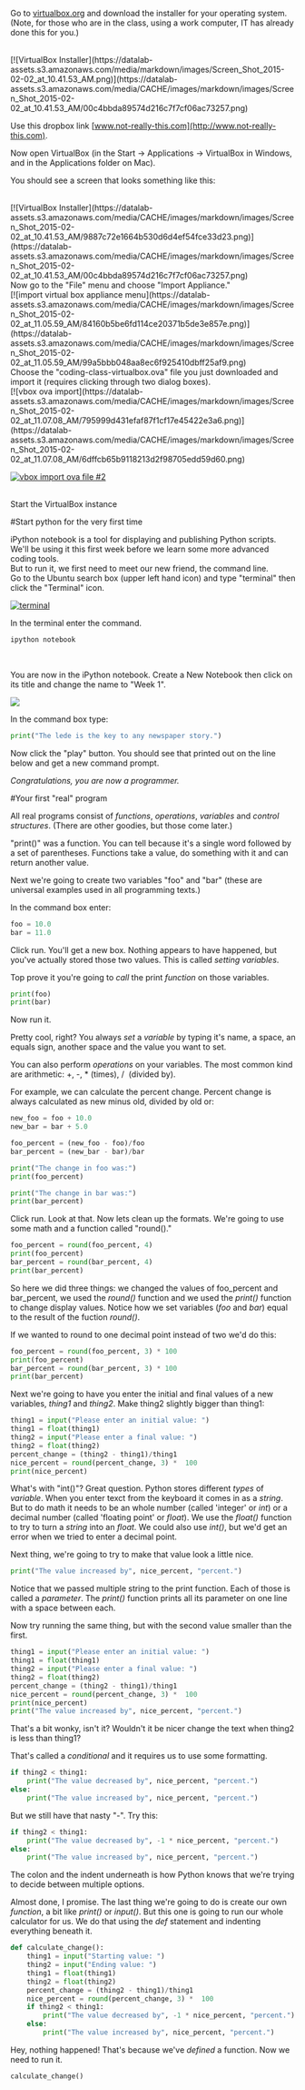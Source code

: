 Go to [virtualbox.org](https://www.virtualbox.org/wiki/Downloads) and download the installer for your operating system. (Note, for those who are in the class, using a work computer, IT has already done this for you.)

<br>
[![VirtualBox Installer](https://datalab-assets.s3.amazonaws.com/media/markdown/images/Screen_Shot_2015-02-02_at_10.41.53_AM.png)](https://datalab-assets.s3.amazonaws.com/media/CACHE/images/markdown/images/Screen_Shot_2015-02-02_at_10.41.53_AM/00c4bbda89574d216c7f7cf06ac73257.png)


Use this dropbox link [www.not-really-this.com](http://www.not-really-this.com).


Now open VirtualBox (in the Start -> Applications -> VirtualBox in Windows, and in the Applications folder on Mac).


You should see a screen that looks something like this:

<br>
[![VirtualBox Installer](https://datalab-assets.s3.amazonaws.com/media/CACHE/images/markdown/images/Screen_Shot_2015-02-02_at_10.41.53_AM/9887c72e1664b530d6d4ef54fce33d23.png)](https://datalab-assets.s3.amazonaws.com/media/CACHE/images/markdown/images/Screen_Shot_2015-02-02_at_10.41.53_AM/00c4bbda89574d216c7f7cf06ac73257.png)

<br>
Now go to the "File" menu and choose "Import Appliance."

<br>
[![import virtual box appliance menu](https://datalab-assets.s3.amazonaws.com/media/CACHE/images/markdown/images/Screen_Shot_2015-02-02_at_11.05.59_AM/84160b5be6fd114ce20371b5de3e857e.png)](https://datalab-assets.s3.amazonaws.com/media/CACHE/images/markdown/images/Screen_Shot_2015-02-02_at_11.05.59_AM/99a5bbb048aa8ec6f925410dbff25af9.png)

<br>
Choose the "coding-class-virtualbox.ova" file you just downloaded and import it (requires clicking through two dialog boxes).

<br>
[![vbox ova import](https://datalab-assets.s3.amazonaws.com/media/CACHE/images/markdown/images/Screen_Shot_2015-02-02_at_11.07.08_AM/795999d431efaf87f1cf17e45422e3a6.png)](https://datalab-assets.s3.amazonaws.com/media/CACHE/images/markdown/images/Screen_Shot_2015-02-02_at_11.07.08_AM/6dffcb65b9118213d2f98705edd59d60.png)

<br>

[![vbox import ova file #2](https://datalab-assets.s3.amazonaws.com/media/CACHE/images/markdown/images/Screen_Shot_2015-02-02_at_11.08.41_AM/a1f7378eabac1dfd2aa053d9e47619ea.png)](https://datalab-assets.s3.amazonaws.com/media/CACHE/images/markdown/images/Screen_Shot_2015-02-02_at_11.08.41_AM/aad6caba774f5480b9a8b920b25cba53.png)

<br>
Start the VirtualBox instance



#Start python for the very first time

iPython notebook is a tool for displaying and publishing Python scripts. We'll be using it this first week before we learn some more advanced coding tools.
<br>
But to run it, we first need to meet our new friend, the command line.
<br>
Go to the Ubuntu search box (upper left hand icon) and type "terminal" then click the "Terminal" icon.
<br>

[![terminal](https://datalab-assets.s3.amazonaws.com/media/CACHE/images/markdown/images/Screen_Shot_2015-02-02_at_11.21.49_AM/408839e35fc47d15afdc589d31a17b37.png)](https://datalab-assets.s3.amazonaws.com/media/CACHE/images/markdown/images/Screen_Shot_2015-02-02_at_11.21.49_AM/ebedde05fe5ea26babb0a4ad9189ff03.png)
<br>


In the terminal enter the command.

```bash
ipython notebook
```

<br>


You are now in the iPython notebook. Create a New Notebook then click on its title and change the name to "Week 1".

[![](https://datalab-assets.s3.amazonaws.com/media/CACHE/images/markdown/images/Screen_Shot_2015-02-02_at_11.32.45_AM/cfcfbfe6e6cefb41751c011278ac488b.png)](https://datalab-assets.s3.amazonaws.com/media/CACHE/images/markdown/images/Screen_Shot_2015-02-02_at_11.32.45_AM/9a75a095fd0f60b26eba3ce4f9c74bbe.png)



In the command box type:

```python
print("The lede is the key to any newspaper story.")
```

Now click the "play" button. You should see that printed out on the line below and get a new command prompt.

*Congratulations, you are now a programmer.*

#Your first "real" program

All real programs consist of *functions*, *operations*, *variables* and *control structures*. (There are other goodies, but those come later.)

"print()" was a function. You can tell because it's a single word followed by a set of parentheses. Functions take a value, do something with it and can return another value.

Next we're going to create two variables "foo" and "bar" (these are universal examples used in all programming texts.)

In the command box enter:

```python
foo = 10.0
bar = 11.0
```

Click run. You'll get a new box. Nothing appears to have happened, but you've actually stored those two values. This is called _setting variables_.

Top prove it you're going to _call_ the print _function_ on those variables.

```python
print(foo)
print(bar)
```

Now run it.

Pretty cool, right? You always _set_ a _variable_ by typing it's name, a space, an equals sign, another space and the value you want to set.


You can also perform _operations_ on your variables. The most common kind are arithmetic: +,  -, *&nbsp;(times), / &nbsp;(divided by).

For example, we can calculate the percent change. Percent change is always calculated as new minus old, divided by old or:

```python
new_foo = foo + 10.0
new_bar = bar + 5.0

foo_percent = (new_foo - foo)/foo
bar_percent = (new_bar - bar)/bar

print("The change in foo was:")
print(foo_percent)

print("The change in bar was:")
print(bar_percent)
```

Click run. Look at that. Now lets clean up the formats. We're going to use some math and a function called "round()."

```python
foo_percent = round(foo_percent, 4)
print(foo_percent)
bar_percent = round(bar_percent, 4)
print(bar_percent)
```

So here we did three things: we changed the values of foo_percent and bar_percent, we used the _round()_ function and we used the _print()_ function to change display values. Notice how we set variables (_foo_ and _bar_) equal to the result of the fuction _round()_.

If we wanted to round to one decimal point instead of two we'd do this:

```python
foo_percent = round(foo_percent, 3) * 100
print(foo_percent)
bar_percent = round(bar_percent, 3) * 100
print(bar_percent)
```

Next we're going to have you enter the initial and final values of a new variables, _thing1_ and _thing2_. Make thing2 slightly bigger than thing1:

```python
thing1 = input("Please enter an initial value: ")
thing1 = float(thing1)
thing2 = input("Please enter a final value: ")
thing2 = float(thing2)
percent_change = (thing2 - thing1)/thing1
nice_percent = round(percent_change, 3) *  100
print(nice_percent)
```

What's with "int()"? Great question. Python stores different _types_ of _variable_. When you enter texct from the keyboard it comes in as a _string_. But to do math it needs to be an whole number (called 'integer' or _int_) or a decimal number (called 'floating point' or _float_). We use the _float()_ function to try to turn a _string_ into an _float_. We could also use _int()_, but we'd get an error when we tried to enter a decimal point.

Next thing, we're going to try to make that value look a little nice.

```python
print("The value increased by", nice_percent, "percent.")
```

Notice that we passed multiple string to the print function. Each of those is called a _parameter_. The _print()_ function prints all its parameter on one line with a space between each.

Now try running the same thing, but with the second value smaller than the first.

```python
thing1 = input("Please enter an initial value: ")
thing1 = float(thing1)
thing2 = input("Please enter a final value: ")
thing2 = float(thing2)
percent_change = (thing2 - thing1)/thing1
nice_percent = round(percent_change, 3) *  100
print(nice_percent)
print("The value increased by", nice_percent, "percent.")
```
That's a bit wonky, isn't it? Wouldn't it be nicer change the text when thing2 is less than thing1?

That's called a _conditional_ and it requires us to use some formatting.

```python
if thing2 < thing1:
    print("The value decreased by", nice_percent, "percent.")
else:
    print("The value increased by", nice_percent, "percent.")
```

But we still have that nasty "-". Try this:
```python
if thing2 < thing1:
    print("The value decreased by", -1 * nice_percent, "percent.")
else:
    print("The value increased by", nice_percent, "percent.")
```

The colon and the indent underneath is how Python knows that we're trying to decide between multiple options.

Almost done, I promise. The last thing we're going to do is create our own _function_, a bit like _print()_ or _input()_. But this one is going to run our whole calculator for us. We do that using the _def_ statement and indenting everything beneath it.

```python
def calculate_change():
    thing1 = input("Starting value: ")
    thing2 = input("Ending value: ")
    thing1 = float(thing1)
    thing2 = float(thing2)
    percent_change = (thing2 - thing1)/thing1
    nice_percent = round(percent_change, 3) *  100
    if thing2 < thing1:
        print("The value decreased by", -1 * nice_percent, "percent.")
    else:
        print("The value increased by", nice_percent, "percent.")
```

Hey, nothing happened! That's because we've _defined_ a function. Now we need to run it.

```python
calculate_change()
```
